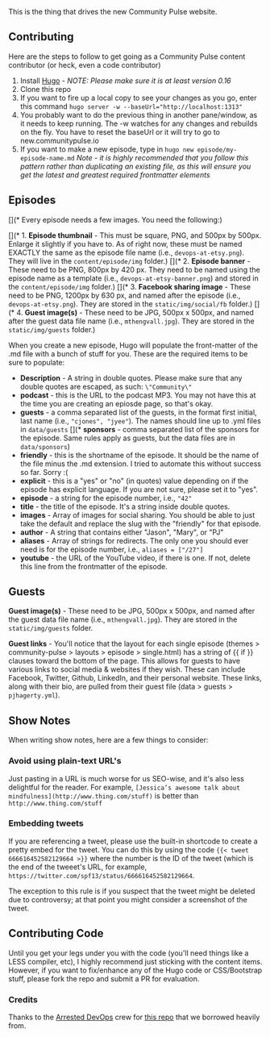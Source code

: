 This is the thing that drives the new Community Pulse website.

## Contributing

Here are the steps to follow to get going as a Community Pulse content contributor (or heck, even a code contributor)

1. Install [Hugo](http://gohugo.io) - *NOTE: Please make sure it is at least version 0.16*
2. Clone this repo
3. If you want to fire up a local copy to see your changes as you go, enter this command `hugo server -w --baseUrl="http://localhost:1313"`
4. You probably want to do the previous thing in another pane/window, as it needs to keep running. The -w watches for any changes and rebuilds on the fly. You have to reset the baseUrl or it will try to go to new.communitypulse.io
5. If you want to make a new episode, type in `hugo new episode/my-episode-name.md` *Note - it is highly recommended that you follow this pattern rather than duplicating an existing file, as this will ensure you get the latest and greatest required frontmatter elements*

## Episodes

[](* Every episode needs a few images. You need the following:)

[](* 1. **Episode thumbnail** - This must be square, PNG, and 500px by 500px. Enlarge it slightly if you have to. As of right now, these must be named EXACTLY the same as the episode file name (i.e., `devops-at-etsy.png`). They will live in the `content/episode/img` folder.)
[](* 2. **Episode banner** - These need to be PNG, 800px by 420 px. They need to be named using the episode name as a template (i.e., `devops-at-etsy-banner.png`) and stored in the `content/episode/img` folder.)
[](* 3. **Facebook sharing image** - These need to be PNG, 1200px by 630 px, and named after the episode (i.e., `devops-at-etsy.png`). They are stored in the `static/img/social/fb` folder.)
[](* 4. **Guest image(s)** - These need to be JPG, 500px x 500px, and named after the guest data file name (i.e., `mthengvall.jpg`). They are stored in the `static/img/guests` folder.)

When you create a new episode, Hugo will populate the front-matter of the .md file with a bunch of stuff for you. These are the required items to be sure to populate:
* **Description** - A string in double quotes. Please make sure that any double quotes are escaped, as such: `\"Community\"`
* **podcast** - this is the URL to the podcast MP3. You may not have this at the time you are creating an epiosde page, so that's okay.
* **guests** - a comma separated list of the guests, in the format first initial, last name (i.e., `"cjones", "jyee"`). The names should line up to .yml files in `data/guests`
[](* **sponsors** - comma separated list of the sponsors for the episode. Same rules apply as guests, but the data files are in `data/sponsors`)
* **friendly** - this is the shortname of the episode. It should be the name of the file minus the .md extension. I tried to automate this without success so far. Sorry :(
* **explicit** - this is a "yes" or "no" (in quotes) value depending on if the episode has explicit language. If you are not sure, please set it to "yes".
* **episode** - a string for the episode number, i.e., `"42"`
* **title** - the title of the episode. It's a string inside double quotes.
* **images** - Array of images for social sharing. You should be able to just take the default and replace the slug with the "friendly" for that episode.
* **author** - A string that contains either "Jason", "Mary", or "PJ"
* **aliases** - Array of strings for redirects. The only one you should ever need is for the episode number, i.e., `aliases = ["/27"]`
* **youtube** - the URL of the YouTube video, if there is one. If not, delete this line from the frontmatter of the episode.

## Guests

**Guest image(s)** - These need to be JPG, 500px x 500px, and named after the guest data file name (i.e., `mthengvall.jpg`). They are stored in the `static/img/guests` folder.

**Guest links** - You'll notice that the layout for each single episode (themes > community-pulse > layouts > episode > single.html) has a string of {{ if }} clauses toward the bottom of the page. This allows for guests to have various links to social media & websites if they wish. These can include Facebook, Twitter, Github, LinkedIn, and their personal website. These links, along with their bio, are pulled from their guest file (data > guests > `pjhagerty.yml`).

## Show Notes

When writing show notes, here are a few things to consider:

### Avoid using plain-text URL's
Just pasting in a URL is much worse for us SEO-wise, and it's also less delightful for the reader. For example, `[Jessica’s awesome talk about mindfulness](http://www.thing.com/stuff)` is better than `http://www.thing.com/stuff`

### Embedding tweets
If you are referencing a tweet, please use the built-in shortcode to create a pretty embed for the tweet. You can do this by using the code `{{< tweet 666616452582129664 >}}` where the number is the ID of the tweet (which is the end of the tweeet's URL, for example, `https://twitter.com/spf13/status/666616452582129664`.

The exception to this rule is if you suspect that the tweet might be deleted due to controversy; at that point you might consider a screenshot of the tweet.

## Contributing Code

Until you get your legs under you with the code (you'll need things like a LESS compiler, etc), I highly recommend just sticking with the content items. However, if you want to fix/enhance any of the Hugo code or CSS/Bootstrap stuff, please fork the repo and submit a PR for evaluation.


### Credits

Thanks to the [Arrested DevOps](https://www.arresteddevops.com/) crew for [this repo](https://github.com/arresteddevops/ado-hugo) that we borrowed heavily from.
